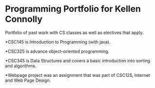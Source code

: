 # Programming Portfolio for Kellen Connolly
Portfolio of past work with CS classes as well as electives that apply.

*CSC145 is Introduction to Programming (with java). 

*CSC325 is advance object-oriented programming. 

*CSC345 is Data Structures and covers a basic introduction into sorting and algorithms.

*Webpage project was an assignment that was part of CSC125, Internet and Web Page Design.
